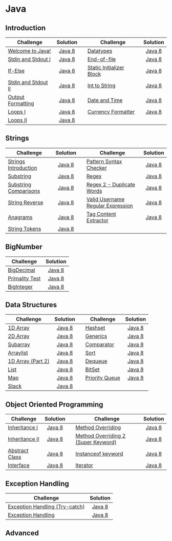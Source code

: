 # Java

## Introduction

| Challenge                                                                           |                                                          Solution                                                         |   | Challenge                                                                                       |                                                           Solution                                                           |
|-------------------------------------------------------------------------------------|:-------------------------------------------------------------------------------------------------------------------------:|---|-------------------------------------------------------------------------------------------------|:----------------------------------------------------------------------------------------------------------------------------:|
| [Welcome to Java!](https://www.hackerrank.com/challenges/welcome-to-java)           |       [Java 8](https://github.com/clfm/HackerRank/blob/master/Java/Introduction/Welcome%20to%20Java!/Solution.java)       |   | [Datatypes](https://www.hackerrank.com/challenges/java-datatypes)                               | [Java 8](https://github.com/clfm/HackerRank/blob/master/Java/Introduction/Java%20Datatypes/Solution.java)                    |
| [Stdin and Stdout I](https://www.hackerrank.com/challenges/java-stdin-and-stdout-1) |  [Java 8](https://github.com/clfm/HackerRank/blob/master/Java/Introduction/Java%20Stdin%20and%20Stdout%20I/Solution.java) |   | [End-of-file](https://www.hackerrank.com/challenges/java-end-of-file)                           | [Java 8](https://github.com/clfm/HackerRank/blob/master/Java/Introduction/Java%20End-of-file/Solution.java)                  |
| [If-Else](https://www.hackerrank.com/challenges/java-if-else)                       |          [Java 8](https://github.com/clfm/HackerRank/blob/master/Java/Introduction/Java%20If-Else/Solution.java)          |   | [Static Initializer Block](https://www.hackerrank.com/challenges/java-static-initializer-block) | [Java 8](https://github.com/clfm/HackerRank/blob/master/Java/Introduction/Java%20Static%20Initializer%20Block/Solution.java) |
| [Stdin and Stdout II](https://www.hackerrank.com/challenges/java-stdin-stdout)      | [Java 8](https://github.com/clfm/HackerRank/blob/master/Java/Introduction/Java%20Stdin%20and%20Stdout%20II/Solution.java) |   | [Int to String](https://www.hackerrank.com/challenges/java-int-to-string)                       | [Java 8](https://github.com/clfm/HackerRank/blob/master/Java/Introduction/Java%20Int%20to%20String/Solution.java)            |
| [Output Formatting](https://www.hackerrank.com/challenges/java-output-formatting)   |    [Java 8](https://github.com/clfm/HackerRank/blob/master/Java/Introduction/Java%20Output%20Formatting/Solution.java)    |   | [Date and Time](https://www.hackerrank.com/challenges/java-date-and-time)                       | [Java 8](https://github.com/clfm/HackerRank/blob/master/Java/Introduction/Java%20Date%20and%20Time/Solution.java)            |
| [Loops I](https://www.hackerrank.com/challenges/java-loops-i)                       |         [Java 8](https://github.com/clfm/HackerRank/blob/master/Java/Introduction/Java%20Loops%20I/Solution.java)         |   | [Currency Formatter](https://www.hackerrank.com/challenges/java-currency-formatter)             | [Java 8](https://github.com/clfm/HackerRank/blob/master/Java/Introduction/Java%20Currency%20Formatter/Solution.java)         |
| [Loops II](https://www.hackerrank.com/challenges/java-loops)                        |         [Java 8](https://github.com/clfm/HackerRank/blob/master/Java/Introduction/Java%20Loops%20II/Solution.java)        |   |                                                                                                 |                                                                                                                              |


## Strings

| Challenge                                                                               |                                                      Solution                                                      |   | Challenge                                                                                         |  Solution  |
|-----------------------------------------------------------------------------------------|:------------------------------------------------------------------------------------------------------------------:|---|---------------------------------------------------------------------------------------------------|:----------:|
| [Strings Introduction](https://www.hackerrank.com/challenges/java-strings-introduction) | [Java 8](https://github.com/clfm/HackerRank/blob/master/Java/Strings/Java%20Strings%20Introduction/Solution.java)  |   | [Pattern Syntax Checker](https://www.hackerrank.com/challenges/pattern-syntax-checker)            | [Java 8](https://github.com/clfm/HackerRank/blob/master/Java/Strings/Pattern%20Syntax%20Checker/Solution.java) |
| [Substring](https://www.hackerrank.com/challenges/java-substring)                       | [Java 8](https://github.com/clfm/HackerRank/blob/master/Java/Strings/Java%20Substring/Solution.java)               |   | [Regex](https://www.hackerrank.com/challenges/java-regex)                                         | [Java 8](https://github.com/clfm/HackerRank/blob/master/Java/Strings/Java%20Regex/Solution.java) |
| [Substring Comparisons](https://www.hackerrank.com/challenges/java-string-compare)      | [Java 8](https://github.com/clfm/HackerRank/blob/master/Java/Strings/Java%20Substring%20Comparisons/Solution.java) |   | [Regex 2 - Duplicate Words](https://www.hackerrank.com/challenges/duplicate-word)                 | [Java 8](https://github.com/clfm/HackerRank/blob/master/Java/Strings/Java%20Regex%202%20-%20Duplicate%20Words/Solution.java) |
| [String Reverse](https://www.hackerrank.com/challenges/java-string-reverse)             | [Java 8](https://github.com/clfm/HackerRank/blob/master/Java/Strings/Java%20String%20Reverse/Solution.java)        |   | [Valid Username Regular Expression](https://www.hackerrank.com/challenges/valid-username-checker) | [Java 8](https://github.com/clfm/HackerRank/blob/master/Java/Strings/Valid%20Username%20Regular%20Expression/Solution.java) |
| [Anagrams](https://www.hackerrank.com/challenges/java-anagrams)                         | [Java 8](https://github.com/clfm/HackerRank/blob/master/Java/Strings/Java%20Anagrams/Solution.java)                |   | [Tag Content Extractor](https://www.hackerrank.com/challenges/tag-content-extractor)              | [Java 8](https://github.com/clfm/HackerRank/blob/master/Java/Strings/Tag%20Content%20Extractor/Solution.java) |
| [String Tokens](https://www.hackerrank.com/challenges/java-string-tokens)               | [Java 8](https://github.com/clfm/HackerRank/blob/master/Java/Strings/Java%20String%20Tokens/Solution.java)         |   |                                                                                                   |            |                                                                                            |            |


## BigNumber

| Challenge                                                                   |                                                    Solution                                                   |
|-----------------------------------------------------------------------------|:-------------------------------------------------------------------------------------------------------------:|
| [BigDecimal](https://www.hackerrank.com/challenges/java-bigdecimal)         | [Java 8](https://github.com/clfm/HackerRank/blob/master/Java/BigNumber/Java%20BigDecimal/Solution.java)       |
| [Primality Test](https://www.hackerrank.com/challenges/java-primality-test) | [Java 8](https://github.com/clfm/HackerRank/blob/master/Java/BigNumber/Java%20Primality%20Test/Solution.java) |
| [BigInteger](https://www.hackerrank.com/challenges/java-biginteger)         | [Java 8](https://github.com/clfm/HackerRank/blob/master/Java/BigNumber/Java%20BigInteger/Solution.java)       |


## Data Structures

| Challenge                                                                    |                                                           Solution                                                           |   | Challenge                                                                   |                                                        Solution                                                       |
|------------------------------------------------------------------------------|:----------------------------------------------------------------------------------------------------------------------------:|---|-----------------------------------------------------------------------------|:---------------------------------------------------------------------------------------------------------------------:|
| [1D Array](https://www.hackerrank.com/challenges/java-1d-array-introduction) |        [Java 8](https://github.com/clfm/HackerRank/blob/master/Java/Data%20Structures/Java%201D%20Array/Solution.java)       |   | [Hashset](https://www.hackerrank.com/challenges/java-hashset)               |      [Java 8](https://github.com/clfm/HackerRank/blob/master/Java/Data%20Structures/Java%20Hashset/Solution.java)     |
| [2D Array](https://www.hackerrank.com/challenges/java-2d-array)              |        [Java 8](https://github.com/clfm/HackerRank/blob/master/Java/Data%20Structures/Java%202D%20Array/Solution.java)       |   | [Generics](https://www.hackerrank.com/challenges/java-generics)             |     [Java 8](https://github.com/clfm/HackerRank/blob/master/Java/Data%20Structures/Java%20Generics/Solution.java)     |
| [Subarray](https://www.hackerrank.com/challenges/java-negative-subarray)     |         [Java 8](https://github.com/clfm/HackerRank/blob/master/Java/Data%20Structures/Java%20Subarray/Solution.java)        |   | [Comparator](https://www.hackerrank.com/challenges/java-comparator)         |    [Java 8](https://github.com/clfm/HackerRank/blob/master/Java/Data%20Structures/Java%20Comparator/Solution.java)    |
| [Arraylist](https://www.hackerrank.com/challenges/java-arraylist)            |        [Java 8](https://github.com/clfm/HackerRank/blob/master/Java/Data%20Structures/Java%20Arraylist/Solution.java)        |   | [Sort](https://www.hackerrank.com/challenges/java-sort)                     |       [Java 8](https://github.com/clfm/HackerRank/blob/master/Java/Data%20Structures/Java%20Sort/Solution.java)       |
| [1D Array (Part 2)](https://www.hackerrank.com/challenges/java-1d-array)     | [Java 8](https://github.com/clfm/HackerRank/blob/master/Java/Data%20Structures/Java%201D%20Array%20(Part%202)/Solution.java) |   | [Dequeue](https://www.hackerrank.com/challenges/java-dequeue)               |      [Java 8](https://github.com/clfm/HackerRank/blob/master/Java/Data%20Structures/Java%20Dequeue/Solution.java)     |
| [List](https://www.hackerrank.com/challenges/java-list)                      |           [Java 8](https://github.com/clfm/HackerRank/blob/master/Java/Data%20Structures/Java%20List/Solution.java)          |   | [BitSet](https://www.hackerrank.com/challenges/java-bitset)                 |      [Java 8](https://github.com/clfm/HackerRank/blob/master/Java/Data%20Structures/Java%20BitSet/Solution.java)      |
| [Map](https://www.hackerrank.com/challenges/phone-book)                      |           [Java 8](https://github.com/clfm/HackerRank/blob/master/Java/Data%20Structures/Java%20Map/Solution.java)           |   | [Priority Queue](https://www.hackerrank.com/challenges/java-priority-queue) | [Java 8](https://github.com/clfm/HackerRank/blob/master/Java/Data%20Structures/Java%20Priority%20Queue/Solution.java) |
| [Stack](https://www.hackerrank.com/challenges/java-stack)                    |          [Java 8](https://github.com/clfm/HackerRank/blob/master/Java/Data%20Structures/Java%20Stack/Solution.java)          |   |                                                                             |                                                                                                                       |


## Object Oriented Programming

| Challenge                                                                   |                                                               Solution                                                              |   | Challenge                                                                                                           |                                                                            Solution                                                                            |
|-----------------------------------------------------------------------------|:-----------------------------------------------------------------------------------------------------------------------------------:|---|---------------------------------------------------------------------------------------------------------------------|:--------------------------------------------------------------------------------------------------------------------------------------------------------------:|
| [Inheritance I](https://www.hackerrank.com/challenges/java-inheritance-1)   |  [Java 8](https://github.com/clfm/HackerRank/blob/master/Java/Object%20Oriented%20Programming/Java%20Inheritance%20I/Solution.java) |   | [Method Overriding](https://www.hackerrank.com/challenges/java-method-overriding)                                   |             [Java 8](https://github.com/clfm/HackerRank/blob/master/Java/Object%20Oriented%20Programming/Java%20Method%20Overriding/Solution.java)             |
| [Inheritance II](https://www.hackerrank.com/challenges/java-inheritance-2)  | [Java 8](https://github.com/clfm/HackerRank/blob/master/Java/Object%20Oriented%20Programming/Java%20Inheritance%20II/Solution.java) |   | [Method Overriding 2 (Super Keyword)](https://www.hackerrank.com/challenges/java-method-overriding-2-super-keyword) | [Java 8](https://github.com/clfm/HackerRank/blob/master/Java/Object%20Oriented%20Programming/Java%20Method%20Overriding%202%20(Super%20Keyword)/Solution.java) |
| [Abstract Class](https://www.hackerrank.com/challenges/java-abstract-class) | [Java 8](https://github.com/clfm/HackerRank/blob/master/Java/Object%20Oriented%20Programming/Java%20Abstract%20Class/Solution.java) |   | [Instanceof keyword](https://www.hackerrank.com/challenges/java-instanceof-keyword)                                 |             [Java 8](https://github.com/clfm/HackerRank/blob/master/Java/Object%20Oriented%20Programming/Java%20Instanceof%20Keyword/Solution.java)            |
| [Interface](https://www.hackerrank.com/challenges/java-interface)           |     [Java 8](https://github.com/clfm/HackerRank/blob/master/Java/Object%20Oriented%20Programming/Java%20Interface/Solution.java)    |   | [Iterator](https://www.hackerrank.com/challenges/java-iterator)                                                     |                  [Java 8](https://github.com/clfm/HackerRank/blob/master/Java/Object%20Oriented%20Programming/Java%20Interface/Solution.java)                  |


## Exception Handling

| Challenge                                                                                                 |                                                                  Solution                                                                  |
|-----------------------------------------------------------------------------------------------------------|:------------------------------------------------------------------------------------------------------------------------------------------:|
| [Exception Handling (Try-catch)](https://www.hackerrank.com/challenges/java-exception-handling-try-catch) | [Java 8](https://github.com/clfm/HackerRank/blob/master/Java/Exception%20Handling/Java%20Exception%20Handling%20(Try-catch)/Solution.java) |
| [Exception Handling](https://www.hackerrank.com/challenges/java-exception-handling)                       |        [Java 8](https://github.com/clfm/HackerRank/blob/master/Java/Exception%20Handling/Java%20Exception%20Handling/Solution.java)        |


## Advanced

